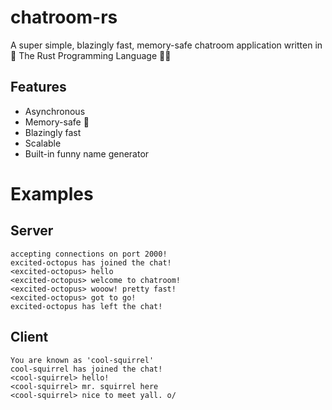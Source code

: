 # chatroom-rs
A super simple, blazingly fast, memory-safe chatroom application written in 🚀 The Rust Programming Language 🚀🚀

## Features
- Asynchronous
- Memory-safe 🚀
- Blazingly fast
- Scalable
- Built-in funny name generator

# Examples

## Server
```shell
accepting connections on port 2000!
excited-octopus has joined the chat!
<excited-octopus> hello
<excited-octopus> welcome to chatroom!
<excited-octopus> wooow! pretty fast!
<excited-octopus> got to go!
excited-octopus has left the chat!
```

## Client
```shell
You are known as 'cool-squirrel'
cool-squirrel has joined the chat!
<cool-squirrel> hello!
<cool-squirrel> mr. squirrel here
<cool-squirrel> nice to meet yall. o/
```